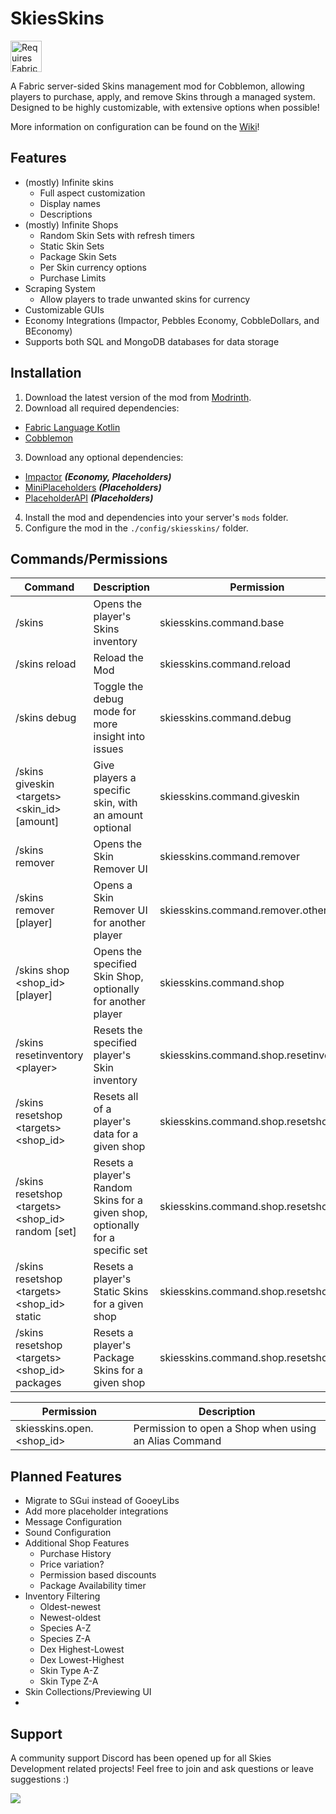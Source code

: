 # SkiesSkins
<img height="50" src="https://camo.githubusercontent.com/a94064bebbf15dfed1fddf70437ea2ac3521ce55ac85650e35137db9de12979d/68747470733a2f2f692e696d6775722e636f6d2f6331444839564c2e706e67" alt="Requires Fabric Kotlin"/>

A Fabric server-sided Skins management mod for Cobblemon, allowing players to purchase, apply, and remove Skins through a managed system. Designed to be highly customizable, with extensive options when possible!

More information on configuration can be found on the [Wiki](https://github.com/PokeSkies/SkiesSkins/wiki)!

## Features
- (mostly) Infinite skins
  - Full aspect customization
  - Display names
  - Descriptions
- (mostly) Infinite Shops
  - Random Skin Sets with refresh timers
  - Static Skin Sets
  - Package Skin Sets
  - Per Skin currency options
  - Purchase Limits
- Scraping System
  - Allow players to trade unwanted skins for currency
- Customizable GUIs
- Economy Integrations (Impactor, Pebbles Economy, CobbleDollars, and BEconomy)
- Supports both SQL and MongoDB databases for data storage

## Installation
1. Download the latest version of the mod from [Modrinth](https://modrinth.com/mod/skiesskins).
2. Download all required dependencies:
  - [Fabric Language Kotlin](https://modrinth.com/mod/fabric-language-kotlin)
  - [Cobblemon](https://modrinth.com/mod/cobblemon)
3. Download any optional dependencies:
  - [Impactor](https://modrinth.com/mod/impactor) **_(Economy, Placeholders)_**
  - [MiniPlaceholders](https://modrinth.com/plugin/miniplaceholders) **_(Placeholders)_**
  - [PlaceholderAPI]() **_(Placeholders)_**
4. Install the mod and dependencies into your server's `mods` folder.
5. Configure the mod in the `./config/skiesskins/` folder.

## Commands/Permissions
| Command                                              | Description                                                                       | Permission                             |
|------------------------------------------------------|-----------------------------------------------------------------------------------|----------------------------------------|
| /skins                                               | Opens the player's Skins inventory                                                | skiesskins.command.base                |
| /skins reload                                        | Reload the Mod                                                                    | skiesskins.command.reload              |
| /skins debug                                         | Toggle the debug mode for more insight into issues                                | skiesskins.command.debug               |
| /skins giveskin \<targets> \<skin_id> \[amount]      | Give players a specific skin, with an amount optional                             | skiesskins.command.giveskin            |
| /skins remover                                       | Opens the Skin Remover UI                                                         | skiesskins.command.remover             |
| /skins remover \[player]                             | Opens a Skin Remover UI for another player                                        | skiesskins.command.remover.other       |
| /skins shop \<shop_id> \[player]                     | Opens the specified Skin Shop, optionally for another player                      | skiesskins.command.shop                |
| /skins resetinventory \<player>                      | Resets the specified player's Skin inventory                                      | skiesskins.command.shop.resetinventory |
| /skins resetshop \<targets> \<shop_id>               | Resets all of a player's data for a given shop                                    | skiesskins.command.shop.resetshop      |
| /skins resetshop \<targets> \<shop_id> random \[set] | Resets a player's Random Skins for a given shop, optionally for a specific set    | skiesskins.command.shop.resetshop      |
| /skins resetshop \<targets> \<shop_id> static        | Resets a player's Static Skins for a given shop                                   | skiesskins.command.shop.resetshop      |
| /skins resetshop \<targets> \<shop_id> packages      | Resets a player's Package Skins for a given shop                                  | skiesskins.command.shop.resetshop      |

| Permission                | Description                                           |
|---------------------------|-------------------------------------------------------|
| skiesskins.open.<shop_id> | Permission to open a Shop when using an Alias Command |


## Planned Features
- Migrate to SGui instead of GooeyLibs
- Add more placeholder integrations
- Message Configuration
- Sound Configuration
- Additional Shop Features
  - Purchase History
  - Price variation?
  - Permission based discounts
  - Package Availability timer
- Inventory Filtering
  - Oldest-newest
  - Newest-oldest
  - Species A-Z
  - Species Z-A
  - Dex Highest-Lowest
  - Dex Lowest-Highest
  - Skin Type A-Z
  - Skin Type Z-A
- Skin Collections/Previewing UI
- 

## Support
A community support Discord has been opened up for all Skies Development related projects! Feel free to join and ask questions or leave suggestions :)

<a class="discord-widget" href="https://discord.gg/cgBww275Fg" title="Join us on Discord"><img src="https://discordapp.com/api/guilds/1158447623989116980/embed.png?style=banner2"></a>
